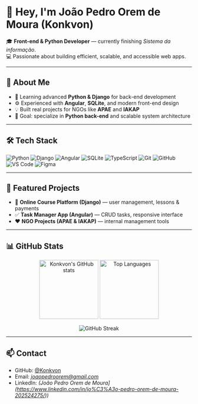 # 👋 Hey, I'm João Pedro Orem de Moura (Konkvon)

🎓 **Front-end & Python Developer** — currently finishing *Sistema da informação*.  
💻 Passionate about building efficient, scalable, and accessible web apps.

---

## 🚀 About Me
- 🧠 Learning advanced **Python & Django** for back-end development  
- ⚙️ Experienced with **Angular**, **SQLite**, and modern front-end design  
- 💡 Built real projects for NGOs like **APAE** and **IAKAP**  
- 🎯 Goal: specialize in **Python back-end** and scalable system architecture

---

## 🛠️ Tech Stack

![Python](https://img.shields.io/badge/Python-3776AB?style=for-the-badge&logo=python&logoColor=white)
![Django](https://img.shields.io/badge/Django-092E20?style=for-the-badge&logo=django&logoColor=white)
![Angular](https://img.shields.io/badge/Angular-DD0031?style=for-the-badge&logo=angular&logoColor=white)
![SQLite](https://img.shields.io/badge/SQLite-003B57?style=for-the-badge&logo=sqlite&logoColor=white)
![TypeScript](https://img.shields.io/badge/TypeScript-007ACC?style=for-the-badge&logo=typescript&logoColor=white)
![Git](https://img.shields.io/badge/Git-F05032?style=for-the-badge&logo=git&logoColor=white)
![GitHub](https://img.shields.io/badge/GitHub-181717?style=for-the-badge&logo=github&logoColor=white)
![VS Code](https://img.shields.io/badge/VS_Code-0078D4?style=for-the-badge&logo=visual%20studio%20code&logoColor=white)
![Figma](https://img.shields.io/badge/Figma-F24E1E?style=for-the-badge&logo=figma&logoColor=white)

---

## 📂 Featured Projects
- 🧱 **Online Course Platform (Django)** — user management, lessons & payments  
- ✅ **Task Manager App (Angular)** — CRUD tasks, responsive interface  
- ❤️ **NGO Projects (APAE & IAKAP)** — internal management tools  

---

## 📊 GitHub Stats

<p align="center">
  <img src="https://github-readme-stats.vercel.app/api?username=Konkvon&show_icons=true&theme=tokyonight" alt="Konkvon's GitHub stats" height="160"/>
  <img src="https://github-readme-stats.vercel.app/api/top-langs/?username=Konkvon&layout=compact&theme=tokyonight" alt="Top Languages" height="160"/>
</p>

<p align="center">
  <img src="https://streak-stats.demolab.com?user=Konkvon&theme=tokyonight&hide_border=false" alt="GitHub Streak" />
</p>

---

## 📫 Contact
- GitHub: [@Konkvon](https://github.com/Konkvon)  
- Email: *joaopedroorem@gmail.com*  
- LinkedIn: *(João Pedro Orem de Moura](https://www.linkedin.com/in/jo%C3%A3o-pedro-orem-de-moura-202524275/))*
